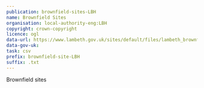 ```yaml
---
publication: brownfield-sites-LBH
name: Brownfield Sites
organisation: local-authority-eng:LBH
copyright: crown-copyright
licence: ogl
data-url: https://www.lambeth.gov.uk/sites/default/files/lambeth_brownfieldregister_2017-12-15_rev1.csv
data-gov-uk: 
task: csv
prefix: brownfield-site-LBH
suffix: .txt
---
```


Brownfield sites

